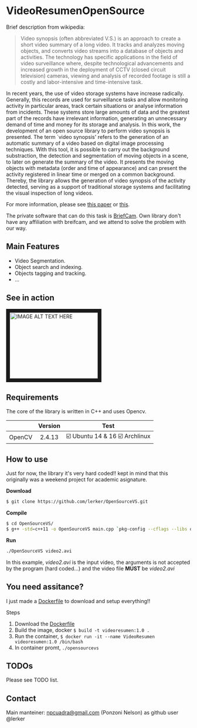 VideoResumenOpenSource
======================

Brief description from wikipedia:

> Video synopsis (often abbreviated V.S.) is an approach to create a short video summary of a long video. It tracks and analyzes moving objects, and converts video streams into a database of objects and activities. The technology has specific applications in the field of video surveillance where, despite technological advancements and increased growth in the deployment of CCTV (closed circuit television) cameras, viewing and analysis of recorded footage is still a costly and labor-intensive and time-intensive task.


In recent years, the use of video storage systems have increase radically. Generally, this records are used for surveillance tasks and allow monitoring activity in particular areas, track certain situations or analyse information from incidents. These systems store large amounts of data and the greatest part of the records have irrelevant information, generating an unnecessary demand of time and money for its storage and analysis. In this work, the development of an open source library to perform video synopsis is presented. The term `video synopsis' refers to the generation of an automatic summary of a video based on digital image processing techniques. With this tool, it is possible to carry out the background substraction, the detection and segmentation of moving objects in a scene, to later on generate the summary of the video. It presents the moving objects with metadata (order and time of appearance) and can present the activity registered in linear time or merged on a common background. Thereby, the library allows the generation of video synopsis of the activity detected, serving as a support of traditional storage systems and facilitating the visual inspection of long videos.

For more information, please see [this paper](http://ieeexplore.ieee.org/document/7497179/) or [this](https://github.com/lerker/OpenSourceVS/blob/master/docs/videoSinopsis_RPIC.pdf).

The private software that can do this task is [BriefCam](http://briefcam.com/). Own library don't have any affiliation with breifcam, and we attend to solve the problem with our way.

Main Features
-------------
+ Video Segmentation.
+ Object search and indexing.
+ Objects tagging and tracking.
+ ...

See in action
---------------
<a href="http://www.youtube.com/watch?feature=player_embedded&v=zlaF0tBaOdM
" target="_blank"><img src="http://img.youtube.com/vi/zlaF0tBaOdM/0.jpg" 
alt="IMAGE ALT TEXT HERE" width="240" height="180" border="10" /></a>

Requirements
------------

The core of the library is written in C++ and uses Opencv.


| 		        | Version       | Test  |
| :------------ |:-------------:| :----: |
| OpenCV	    | 2.4.13		| :ballot_box_with_check: Ubuntu 14 & 16  :ballot_box_with_check: Archlinux |


How to use
----------

Just for now, the library it's very hard coded!! kept in mind that this originally was a weekend project for academic asignature.

**Download**
```bash
$ git clone https://github.com/lerker/OpenSourceVS.git
```

**Compile**
```bash
$ cd OpenSourceVS/
$ g++ -std=c++11 -o OpenSourceVS main.cpp `pkg-config --cflags --libs opencv`
```

**Run**
```bash
./OpenSourceVS video2.avi
```

In this example, *video2.avi* is the input video, the arguments is not accepted by the program (hard coded...) and the video file **MUST** be _video2.avi_


You need assitance?
-------------------

I just made a [Dockerfile](https://docs.docker.com/engine/reference/builder/) to download and setup everything!!

Steps

1. Download the [Dockerfile](https://github.com/lerker/OpenSourceVS/blob/master/Dockerfile/Dockerfile)
2. Build the image, docker `$ build -t videoresumen:1.0 .`
3. Run the container, `$ docker run -it --name VideoResumen videoresumen:1.0 /bin/bash`
4. In container promt, `./opensourcevs`


TODOs
-----

Please see TODO list.

Contact
-------
Main manteiner: npcuadra@gmail.com (Ponzoni Nelson) as github user @lerker





